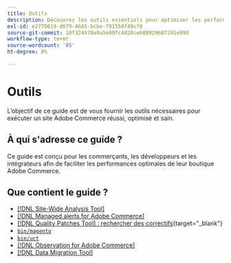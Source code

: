 ```yaml
---
title: Outils
description: Découvrez les outils essentiels pour optimiser les performances de votre boutique Adobe Commerce. Découvrez comment utiliser les outils d’analyse, les correctifs et les utilitaires pour une meilleure gestion du site.
exl-id: e2770019-d879-4685-bcbe-791550f49cf0
source-git-commit: 10f324478e9a5e80fc4d28ce680929687291e990
workflow-type: tm+mt
source-wordcount: '85'
ht-degree: 0%

---
```


# Outils

L’objectif de ce guide est de vous fournir les outils nécessaires pour exécuter un site Adobe Commerce réussi, optimisé et sain.

## À qui s&#39;adresse ce guide ?

Ce guide est conçu pour les commerçants, les développeurs et les intégrateurs afin de faciliter les performances optimales de leur boutique Adobe Commerce.

## Que contient le guide ?

* [[!DNL Site-Wide Analysis Tool]](../tools/site-wide-analysis-tool/intro.md)
* [[!DNL Managed alerts for Adobe Commerce]](../tools/managed-alerts-for-adobe-commerce/managed-alerts-for-magento-commerce.md)
* [[!DNL Quality Patches Tool] : rechercher des correctifs](https://experienceleague.adobe.com/tools/commerce-quality-patches/index.html){target="_blank"}
* [`bin/magento`](reference/commerce-on-premises.md)
* [`bin/uct`](reference/commerce-on-premises.md)
* [[!DNL Observation for Adobe Commerce]](../tools/observation-for-adobe-commerce/intro.md)
* [[!DNL Data Migration Tool]](data-migration-tool/how-migration-works.md)
